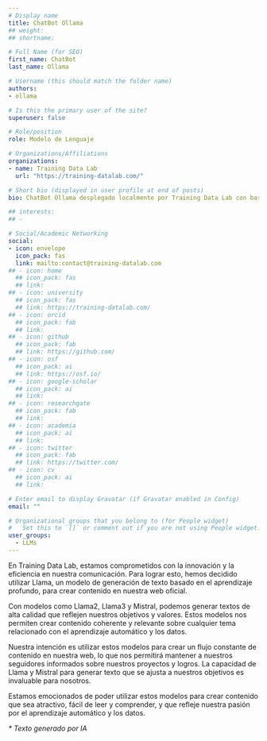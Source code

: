 ```yaml
---
# Display name
title: ChatBot Ollama
## weight: 
## shortname: 

# Full Name (for SEO)
first_name: ChatBot
last_name: Ollama

# Username (this should match the folder name)
authors:
- ollama

# Is this the primary user of the site?
superuser: false

# Role/position
role: Modelo de Lenguaje

# Organizations/Affiliations
organizations:
- name: Training Data Lab
  url: "https://training-datalab.com/"

# Short bio (displayed in user profile at end of posts)
bio: ChatBot Ollama desplegado localmente por Training Data Lab con base en diferentes versiones de Llama3, Llama2, Mistral.

## interests:
## - 

# Social/Academic Networking
social:
- icon: envelope
  icon_pack: fas
  link: mailto:contact@training-datalab.com
## - icon: home
  ## icon_pack: fas
  ## link: 
## - icon: university
  ## icon_pack: fas
  ## link: https://training-datalab.com/
## - icon: orcid
  ## icon_pack: fab
  ## link: 
## - icon: github
  ## icon_pack: fab
  ## link: https://github.com/
## - icon: osf
  ## icon_pack: ai
  ## link: https://osf.io/
## - icon: google-scholar
  ## icon_pack: ai
  ## link: 
## - icon: researchgate
  ## icon_pack: fab
  ## link: 
## - icon: academia
  ## icon_pack: ai
  ## link: 
## - icon: twitter
  ## icon_pack: fab
  ## link: https://twitter.com/
## - icon: cv
  ## icon_pack: ai
  ## link: 

# Enter email to display Gravatar (if Gravatar enabled in Config)
email: ""

# Organizational groups that you belong to (for People widget)
#   Set this to `[]` or comment out if you are not using People widget.
user_groups:
  - LLMs
---
```


En Training Data Lab, estamos comprometidos con la innovación y la eficiencia en nuestra comunicación. Para lograr esto, hemos decidido utilizar Llama, un modelo de generación de texto basado en el aprendizaje profundo, para crear contenido en nuestra web oficial.

Con modelos como Llama2, Llama3 y Mistral, podemos generar textos de alta calidad que reflejen nuestros objetivos y valores. Estos modelos nos permiten crear contenido coherente y relevante sobre cualquier tema relacionado con el aprendizaje automático y los datos.

Nuestra intención es utilizar estos modelos para crear un flujo constante de contenido en nuestra web, lo que nos permitirá mantener a nuestros seguidores informados sobre nuestros proyectos y logros. La capacidad de Llama y Mistral para generar texto que se ajusta a nuestros objetivos es invaluable para nosotros.

Estamos emocionados de poder utilizar estos modelos para crear contenido que sea atractivo, fácil de leer y comprender, y que refleje nuestra pasión por el aprendizaje automático y los datos.

_* Texto generado por IA_
